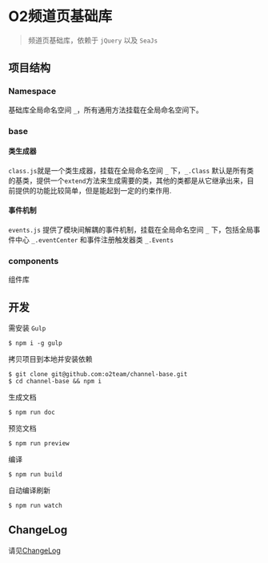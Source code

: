 # O2频道页基础库

> 频道页基础库，依赖于 `jQuery` 以及 `SeaJs`

## 项目结构

### Namespace

基础库全局命名空间 `_`，所有通用方法挂载在全局命名空间下。

### base

#### 类生成器

``class.js``就是一个类生成器，挂载在全局命名空间 ``_`` 下，``_.Class`` 默认是所有类的基类，提供一个``extend``方法来生成需要的类，其他的类都是从它继承出来，目前提供的功能比较简单，但是能起到一定的约束作用.

#### 事件机制

``events.js`` 提供了模块间解耦的事件机制，挂载在全局命名空间 ``_`` 下，包括全局事件中心 ``_.eventCenter`` 和事件注册触发器类 ``_.Events``

### components

组件库

## 开发

需安装 ``Gulp``

```
$ npm i -g gulp
```

拷贝项目到本地并安装依赖

```
$ git clone git@github.com:o2team/channel-base.git
$ cd channel-base && npm i
```

生成文档

```
$ npm run doc
```

预览文档

```
$ npm run preview
```

编译

```
$ npm run build
```

自动编译刷新

```
$ npm run watch
```

## ChangeLog

请见[ChangeLog](CHANGELOG.md)